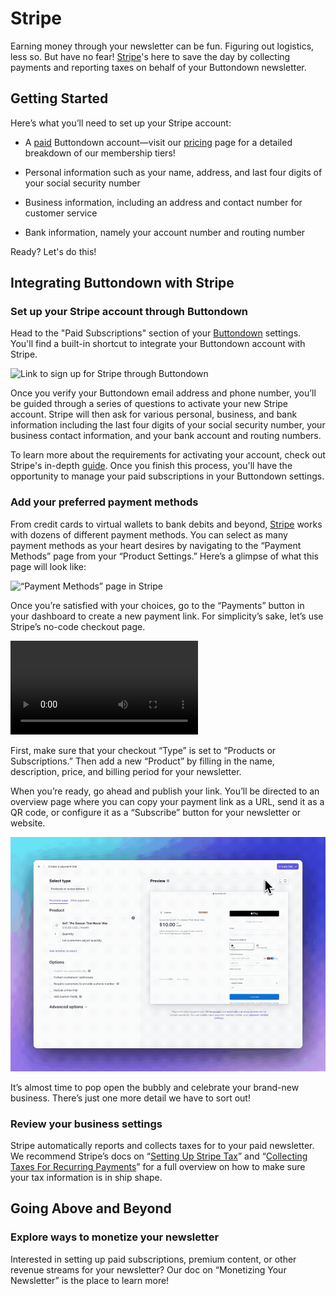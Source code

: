 ﻿# Stripe

Earning money through your newsletter can be fun. Figuring out logistics, less so. But have no fear! [Stripe](https://stripe.com/)'s here to save the day by collecting payments and reporting taxes on behalf of your Buttondown newsletter.

## Getting Started

Here’s what you’ll need to set up your Stripe account:

-   A [paid](https://buttondown.email/pricing) Buttondown account—visit our [pricing](https://buttondown.email/pricing) page for a detailed breakdown of our membership tiers!

-   Personal information such as your name, address, and last four digits of your social security number
    
-   Business information, including an address and contact number for customer service

-   Bank information, namely your account number and routing number 

Ready? Let's do this!

## Integrating Buttondown with Stripe

### Set up your Stripe account through Buttondown

Head to the "Paid Subscriptions" section of your [Buttondown](https://buttondown.email/settings) settings. You'll find a built-in shortcut to integrate your Buttondown account with Stripe. 

![Link to sign up for Stripe through Buttondown](https://github.com/madelinezday/buttondown/blob/main/images/settings/monetizing:link-to-sign-up-for-stripe-tax-hi-res.gif?raw=true)

Once you verify your Buttondown email address and phone number, you’ll be guided through a series of questions to activate your new Stripe account. Stripe will then ask for various personal, business, and bank information including the last four digits of your social security number, your business contact information, and your bank account and routing numbers. 

To learn more about the requirements for activating your account, check out Stripe's in-depth [guide](https://stripe.com/docs/account/activate). Once you finish this process, you'll have the opportunity to manage your paid subscriptions in your Buttondown settings. 

### Add your preferred payment methods

From credit cards to virtual wallets to bank debits and beyond, [Stripe](https://stripe.com/) works with dozens of different payment methods. You can select as many payment methods as your heart desires by navigating to the “Payment Methods” page from your “Product Settings.” Here’s a glimpse of what this page will look like:

![“Payment Methods” page in Stripe](https://github.com/madelinezday/buttondown/blob/main/images/stripe/monetizing:stripe-payment-methods-hi-res.gif?raw=true)

Once you’re satisfied with your choices, go to the “Payments” button in your dashboard to create a new payment link. For simplicity’s sake, let’s use Stripe’s no-code checkout page.

![“Payment Links” page in Stripe](https://github.com/madelinezday/buttondown/blob/main/images/stripe/monetizing:page-to-create-payment-link.mp4?raw=true)

First, make sure that your checkout “Type” is set to “Products or Subscriptions.” Then add a new “Product” by filling in the name, description, price, and billing period for your newsletter.

When you’re ready, go ahead and publish your link. You’ll be directed to an overview page where you can copy your payment link as a URL, send it as a QR code, or configure it as a “Subscribe” button for your newsletter or website.

![Stripe’s payment link editor for subscriptions](https://github.com/madelinezday/buttondown/blob/main/images/stripe/monetizing:finished-payment-link-hi-res.gif?raw=true)

It’s almost time to pop open the bubbly and celebrate your brand-new business. There’s just one more detail we have to sort out!

### Review your business settings

Stripe automatically reports and collects taxes for to your paid newsletter. We recommend Stripe’s docs on “[Setting Up Stripe Tax](https://stripe.com/docs/tax/set-up)” and “[Collecting Taxes For Recurring Payments](https://stripe.com/docs/tax/subscriptions)” for a full overview on how to make sure your tax information is in ship shape.

## Going Above and Beyond

### Explore ways to monetize your newsletter

Interested in setting up paid subscriptions, premium content, or other revenue streams for your newsletter? Our doc on “Monetizing Your Newsletter” is the place to learn more! 

